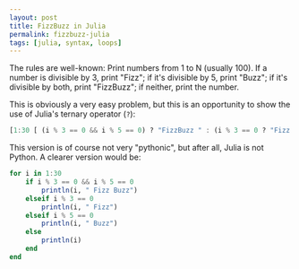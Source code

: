 ```yaml
---
layout: post
title: FizzBuzz in Julia
permalink: fizzbuzz-julia
tags: [julia, syntax, loops]
---
```

The rules are well-known: Print numbers from 1 to N (usually 100). If a number is divisible by 3, print "Fizz"; if it's divisible by 5, print "Buzz"; if it's divisible by both, print "FizzBuzz"; if neither, print the number.

This is obviously a very easy problem, but this is an opportunity to show the use of Julia's ternary operator (`?`):


``` julia
[1:30 [ (i % 3 == 0 && i % 5 == 0) ? "FizzBuzz " : (i % 3 == 0 ? "Fizz " : (i % 5 == 0 ? "Buzz " : i)) for i in 1:30 ] ]
```

This version is of course not very "pythonic", but after all, Julia is not Python. A clearer version would be:

``` julia
for i in 1:30
    if i % 3 == 0 && i % 5 == 0
        println(i, " Fizz Buzz")
    elseif i % 3 == 0
        println(i, " Fizz")
    elseif i % 5 == 0
        println(i, " Buzz")
    else
        println(i)
    end
end
```
